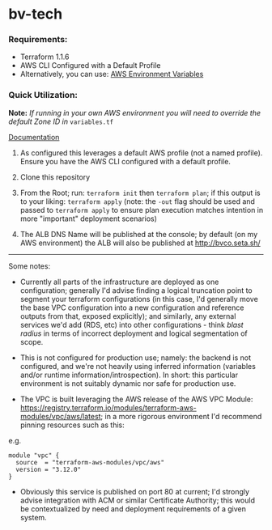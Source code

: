 # bv-tech

### Requirements:
- Terraform 1.1.6
- AWS CLI Configured with a Default Profile
- Alternatively, you can use: [AWS Environment Variables](https://docs.aws.amazon.com/cli/latest/userguide/cli-configure-envvars.html)

### Quick Utilization:


**Note:** *If running in your own AWS environment you will need to override the default Zone ID in* `variables.tf` 

[Documentation](https://www.terraform.io/language/values/variables#variables-on-the-command-line)


1) As configured this leverages a default AWS profile (not a named profile). Ensure you have the AWS CLI configured with a default profile.

2) Clone this repository

3) From the Root; run: `terraform init` then `terraform plan`; if this output is to your liking: `terraform apply` (note: the `-out` flag should be used and passed to `terraform apply` to ensure plan execution matches intention in more "important" deployment scenarios)

4) The ALB DNS Name will be published at the console; by default (on my AWS environment) the ALB will also be published at http://bvco.seta.sh/
---

Some notes:
- Currently all parts of the infrastructure are deployed as one configuration; generally I'd advise finding a logical truncation point to segment your terraform configurations (in this case, I'd generally move the base VPC configuration into a new configuration and reference outputs from that, exposed explicitly); and similarly, any external services we'd add (RDS, etc) into other configurations - think _blast radius_ in terms of incorrect deployment and logical segmentation of scope.

- This is not configured for production use; namely: the backend is not configured, and we're not heavily using inferred information (variables and/or runtime information/introspection). In short: this particular environment is not suitably dynamic nor safe for production use.

- The VPC is built leveraging the AWS release of the AWS VPC Module: https://registry.terraform.io/modules/terraform-aws-modules/vpc/aws/latest; in a more rigorous environment I'd recommend pinning resources such as this:

e.g. 
```
module "vpc" {
  source  = "terraform-aws-modules/vpc/aws"
  version = "3.12.0"
}
```

- Obviously this service is published on port 80 at current; I'd strongly advise integration with ACM or similar Certificate Authority; this would be contextualized by need and deployment requirements of a given system.